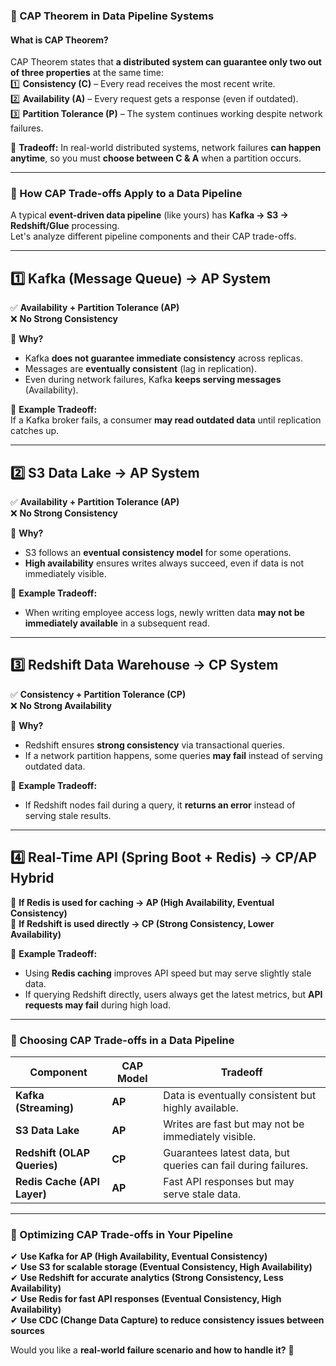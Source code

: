 ### **🔹 CAP Theorem in Data Pipeline Systems**  

#### **What is CAP Theorem?**  
CAP Theorem states that **a distributed system can guarantee only two out of three properties** at the same time:  
1️⃣ **Consistency (C)** – Every read receives the most recent write.  
2️⃣ **Availability (A)** – Every request gets a response (even if outdated).  
3️⃣ **Partition Tolerance (P)** – The system continues working despite network failures.  

🔹 **Tradeoff:** In real-world distributed systems, network failures **can happen anytime**, so you must **choose between C & A** when a partition occurs.  

---

### **🔹 How CAP Trade-offs Apply to a Data Pipeline**
A typical **event-driven data pipeline** (like yours) has **Kafka → S3 → Redshift/Glue** processing.  
Let's analyze different pipeline components and their CAP trade-offs.  

---

## **1️⃣ Kafka (Message Queue) → AP System**
✅ **Availability + Partition Tolerance (AP)**  
❌ **No Strong Consistency**  

🔹 **Why?**  
- Kafka **does not guarantee immediate consistency** across replicas.  
- Messages are **eventually consistent** (lag in replication).  
- Even during network failures, Kafka **keeps serving messages** (Availability).  

🔹 **Example Tradeoff:**  
If a Kafka broker fails, a consumer **may read outdated data** until replication catches up.  

---

## **2️⃣ S3 Data Lake → AP System**
✅ **Availability + Partition Tolerance (AP)**  
❌ **No Strong Consistency**  

🔹 **Why?**  
- S3 follows an **eventual consistency model** for some operations.  
- **High availability** ensures writes always succeed, even if data is not immediately visible.  

🔹 **Example Tradeoff:**  
- When writing employee access logs, newly written data **may not be immediately available** in a subsequent read.  

---

## **3️⃣ Redshift Data Warehouse → CP System**
✅ **Consistency + Partition Tolerance (CP)**  
❌ **No Strong Availability**  

🔹 **Why?**  
- Redshift ensures **strong consistency** via transactional queries.  
- If a network partition happens, some queries **may fail** instead of serving outdated data.  

🔹 **Example Tradeoff:**  
- If Redshift nodes fail during a query, it **returns an error** instead of serving stale results.  

---

## **4️⃣ Real-Time API (Spring Boot + Redis) → CP/AP Hybrid**
🔹 **If Redis is used for caching → AP (High Availability, Eventual Consistency)**  
🔹 **If Redshift is used directly → CP (Strong Consistency, Lower Availability)**  

🔹 **Example Tradeoff:**  
- Using **Redis caching** improves API speed but may serve slightly stale data.  
- If querying Redshift directly, users always get the latest metrics, but **API requests may fail** during high load.  

---

### **🔹 Choosing CAP Trade-offs in a Data Pipeline**
| **Component** | **CAP Model** | **Tradeoff** |
|-------------|------------|----------|
| **Kafka (Streaming)** | **AP** | Data is eventually consistent but highly available. |
| **S3 Data Lake** | **AP** | Writes are fast but may not be immediately visible. |
| **Redshift (OLAP Queries)** | **CP** | Guarantees latest data, but queries can fail during failures. |
| **Redis Cache (API Layer)** | **AP** | Fast API responses but may serve stale data. |

---

### **🔹 Optimizing CAP Trade-offs in Your Pipeline**
✔ **Use Kafka for AP (High Availability, Eventual Consistency)**  
✔ **Use S3 for scalable storage (Eventual Consistency, High Availability)**  
✔ **Use Redshift for accurate analytics (Strong Consistency, Less Availability)**  
✔ **Use Redis for fast API responses (Eventual Consistency, High Availability)**  
✔ **Use CDC (Change Data Capture) to reduce consistency issues between sources**  

Would you like a **real-world failure scenario and how to handle it?** 🚀